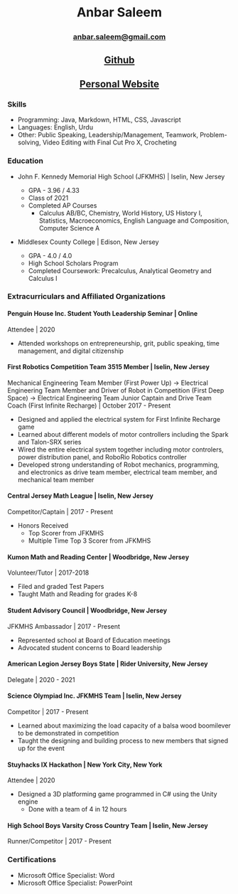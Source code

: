 # <p align = center> Anbar Saleem </p> 
### <p align = center>anbar.saleem@gmail.com</p>
## <p align = center> <a href="https://github.com/anbarsaleem">Github</a></p>
## <p align = center> <a href="https://anbarsaleem.com/">Personal Website</a></p>

### Skills

* Programming: Java, Markdown, HTML, CSS, Javascript
* Languages: English, Urdu
* Other: Public Speaking, Leadership/Management, Teamwork, Problem-solving, Video Editing with Final Cut Pro X, Crocheting

### Education

* John F. Kennedy Memorial High School (JFKMHS) | Iselin, New Jersey
    - GPA - 3.96 / 4.33 
    - Class of 2021
    - Completed AP Courses
        - Calculus AB/BC, Chemistry, World History, US History I, Statistics, Macroeconomics, English Language and Composition, Computer Science A

* Middlesex County College | Edison, New Jersey
    - GPA - 4.0 / 4.0
    - High School Scholars Program
    - Completed Coursework: Precalculus, Analytical Geometry and Calculus I
    
### Extracurriculars and Affiliated Organizations

#### Penguin House Inc. Student Youth Leadership Seminar | Online
Attendee | 2020

* Attended workshops on entrepreneurship, grit, public speaking, time management, and digital citizenship

#### First Robotics Competition Team 3515 Member | Iselin, New Jersey
Mechanical Engineering Team Member (First Power Up) → Electrical Engineering Team Member and Driver of Robot in Competition (First Deep Space) → Electrical Engineering Team Junior Captain and Drive Team Coach (First Infinite Recharge) | October 2017 - Present

* Designed and applied the electrical system for First Infinite Recharge game
* Learned about different models of motor controllers including the Spark and Talon-SRX series
* Wired the entire electrical system together including motor controlers, power distribution panel, and RoboRio Robotics controller
* Developed strong understanding of Robot mechanics, programming, and electronics as drive team member, electrical team member, and mechanical team member

#### Central Jersey Math League | Iselin, New Jersey
Competitor/Captain | 2017 - Present

* Honors Received
    - Top Scorer from JFKMHS
    - Multiple Time Top 3 Scorer from JFKMHS

#### Kumon Math and Reading Center | Woodbridge, New Jersey
Volunteer/Tutor | 2017-2018

* Filed and graded Test Papers
* Taught Math and Reading for grades K-8

#### Student Advisory Council | Woodbridge, New Jersey
JFKMHS Ambassador | 2017 - Present

* Represented school at Board of Education meetings
* Advocated student concerns to Board leadership
    
#### American Legion Jersey Boys State | Rider University, New Jersey
Delegate | 2020 - 2021

#### Science Olympiad Inc. JFKMHS Team | Iselin, New Jersey
Competitor | 2017 - Present

* Learned about maximizing the load capacity of a balsa wood boomilever to be demonstrated in competition
* Taught the designing and building process to new members that signed up for the event

#### Stuyhacks IX Hackathon | New York City, New York
Attendee | 2020

* Designed a 3D platforming game programmed in C# using the Unity engine
    - Done with a team of 4 in 12 hours

#### High School Boys Varsity Cross Country Team | Iselin, New Jersey
Runner/Competitor | 2017 - Present

### Certifications

* Microsoft Office Specialist: Word
* Microsoft Office Specialist: PowerPoint
